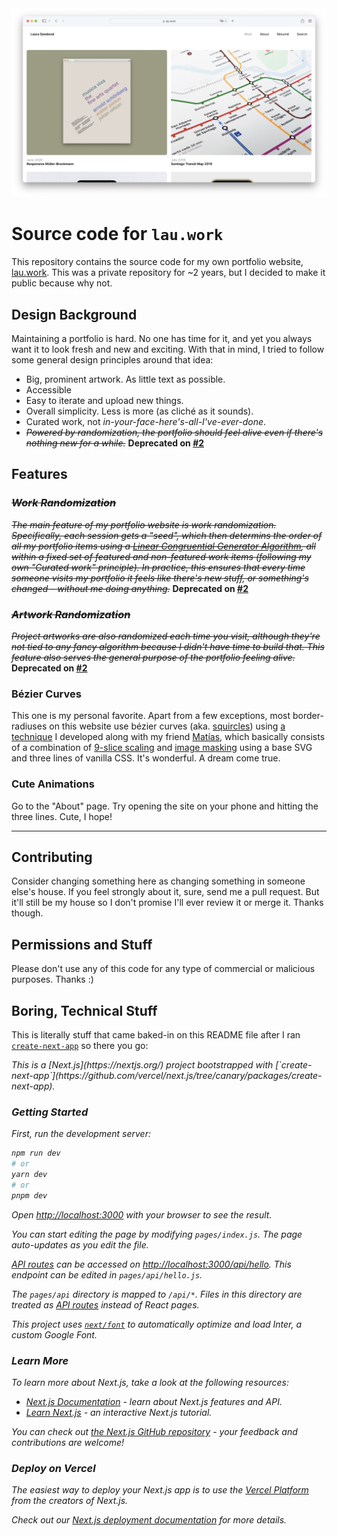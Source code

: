 <img src="README_Thumbnail.png" alt="Preview of my portfolio website.">

# Source code for `lau.work`

This repository contains the source code for my own portfolio website, [lau.work](https://lau.work). This was a private repository for ~2 years, but I decided to make it public because why not.

## Design Background

Maintaining a portfolio is hard. No one has time for it, and yet you always want it to look fresh and new and exciting. With that in mind, I tried to follow some general design principles around that idea:
* Big, prominent artwork. As little text as possible.
* Accessible
* Easy to iterate and upload new things.
* Overall simplicity. Less is more (as cliché as it sounds).
* Curated work, not _in-your-face-here's-all-I've-ever-done_.
* _~~Powered by randomization, the portfolio should feel alive even if there's nothing new for a while.~~_ **Deprecated on [#2](https://github.com/laurasandoval/lau-portfolio/pull/2)**

## Features

### _~~Work Randomization~~_
_~~The main feature of my portfolio website is work randomization. Specifically, each session gets a "seed", which then determins the order of all my portfolio items using a [Linear Congruential Generator Algorithm](https://en.wikipedia.org/wiki/Linear_congruential_generator), all within a fixed set of featured and non-featured work items (following my own "Curated work" principle). In practice, this ensures that every time someone visits my portfolio it feels like there's new stuff, or something's changed – without me doing anything.~~_ **Deprecated on [#2](https://github.com/laurasandoval/lau-portfolio/pull/2)**

### _~~Artwork Randomization~~_
_~~Project artworks are also randomized each time you visit, although they're not tied to any fancy algorithm because I didn't have time to build that. This feature also serves the general purpose of the portfolio feeling _alive_.~~_ **Deprecated on [#2](https://github.com/laurasandoval/lau-portfolio/pull/2)**

### Bézier Curves
This one is my personal favorite. Apart from a few exceptions, most border-radiuses on this website use bézier curves (aka. [squircles](https://lau.work/squircles.png)) using [a technique](https://github.com/laurasandoval/lau-portfolio/blob/26bd4f53fbdd533508bf3a7f33e022003ec742de/src/Components/ProjectThumbnail/index.scss#L48) I developed along with my friend [Matías](https://github.com/matmartinez), which basically consists of a combination of [9-slice scaling](https://en.wikipedia.org/wiki/9-slice_scaling) and [image masking](https://developer.mozilla.org/en-US/docs/Web/CSS/mask-image) using a base SVG and three lines of vanilla CSS. It's wonderful. A dream come true.

### Cute Animations
Go to the "About" page. Try opening the site on your phone and hitting the three lines. Cute, I hope!

***

## Contributing
Consider changing something here as changing something in someone else's house. If you feel strongly about it, sure, send me a pull request. But it'll still be my house so I don't promise I'll ever review it or merge it. Thanks though.

## Permissions and Stuff
Please don't use any of this code for any type of commercial or malicious purposes. Thanks :)

## Boring, Technical Stuff

This is literally stuff that came baked-in on this README file after I ran [`create-next-app`](https://github.com/vercel/next.js/tree/canary/packages/create-next-app) so there you go:

<i>
This is a [Next.js](https://nextjs.org/) project bootstrapped with [`create-next-app`](https://github.com/vercel/next.js/tree/canary/packages/create-next-app).

### Getting Started

First, run the development server:

```bash
npm run dev
# or
yarn dev
# or
pnpm dev
```

Open [http://localhost:3000](http://localhost:3000) with your browser to see the result.

You can start editing the page by modifying `pages/index.js`. The page auto-updates as you edit the file.

[API routes](https://nextjs.org/docs/api-routes/introduction) can be accessed on [http://localhost:3000/api/hello](http://localhost:3000/api/hello). This endpoint can be edited in `pages/api/hello.js`.

The `pages/api` directory is mapped to `/api/*`. Files in this directory are treated as [API routes](https://nextjs.org/docs/api-routes/introduction) instead of React pages.

This project uses [`next/font`](https://nextjs.org/docs/basic-features/font-optimization) to automatically optimize and load Inter, a custom Google Font.

### Learn More

To learn more about Next.js, take a look at the following resources:

- [Next.js Documentation](https://nextjs.org/docs) - learn about Next.js features and API.
- [Learn Next.js](https://nextjs.org/learn) - an interactive Next.js tutorial.

You can check out [the Next.js GitHub repository](https://github.com/vercel/next.js/) - your feedback and contributions are welcome!

### Deploy on Vercel

The easiest way to deploy your Next.js app is to use the [Vercel Platform](https://vercel.com/new?utm_medium=default-template&filter=next.js&utm_source=create-next-app&utm_campaign=create-next-app-readme) from the creators of Next.js.

Check out our [Next.js deployment documentation](https://nextjs.org/docs/deployment) for more details.
</i>